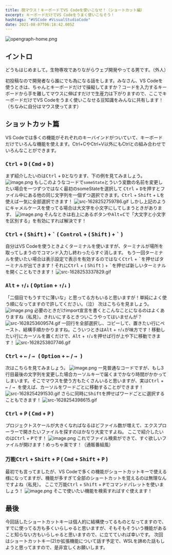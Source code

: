 ```yaml
---
title: 脱マウス！キーボードでVS Codeを使いこなせ！（ショートカット編）
excerpt: キーボードだけでVS Codeをうまく使いこなそう！
hashtags: "#VSCode #VisualStudioCode"
date: 2021-08-07T06:18:42.005Z
---
```


![opengraph-home.png](https://qiita-image-store.s3.ap-northeast-1.amazonaws.com/0/1825969/acc342ca-f2bb-4e00-7761-96011adf4f23.png)

## イントロ
どうもはじめまして。生物専攻でありながらウェブ開発やってる男です。（外人）

初投稿なので開発者なら誰にでも為になる話をします。みなさん、VS Codeを使うときは、ちゃんとキーボードだけで操縦してますか？コードを入力するキーボードから手を離してマウスに伸ばすだけで生産力は下がりますので、ここでキーボードだけでVS Codeをうまく使いこなせる豆知識をみんなに共有します！（ちなみに自分はマウス使ってます）

## ショットカット篇
VS Codeでは多くの機能がそれぞれのキーバインドがついていて、キーボードだけでいろんな機能を使えます。Ctrl+CやCtrl+V以外にもCtrlとの組み合わせでいろんなことができます。

### <kbd>Ctrl</kbd> + <kbd>D</kbd> ( <kbd>Cmd</kbd> + <kbd>D</kbd> )
まず紹介したいのは<kbd>Ctrl</kbd> + <kbd>D</kbd>となります、下の例を見てみましょう。
![image.png](https://qiita-image-store.s3.ap-northeast-1.amazonaws.com/0/1825969/e27e5b3d-912a-3fdd-e47f-2978b577a115.png)
もしこのようなコードで```someState```とういう変数の名前を変更したい場合を一つずつではなく最初のsomeStateを選択して <kbd>Ctrl</kbd> + <kbd>D</kbd>を押すとファイル中にある他の同じ文字列を一個ずつ選択できます。<kbd>Ctrl</kbd> + <kbd>Shift</kbd> + <kbd>L</kbd>を使えば一気に全部選択できます！
![src-1628252759786.gif](https://qiita-image-store.s3.ap-northeast-1.amazonaws.com/0/1825969/967b2bff-df1d-3a91-fb3b-5a616fafaf68.gif)
しかし上記のようにキャメルケースを使ってる場合は大文字を小文字にしてしまうときがあります、
![image.png](https://qiita-image-store.s3.ap-northeast-1.amazonaws.com/0/1825969/4cd04d96-d4a5-0583-50e5-232fc6e8b630.png)
そんなときは右上にあるボタンや<kbd>Alt</kbd>+<kbd>C</kbd>で「大文字と小文字を区別する」を有効にすれば解決です！



### <kbd>Ctrl</kbd> + ( <kbd>Shift</kbd> ) + <kbd>\`</kbd> ( <kbd>Control</kbd> + ( <kbd>Shift</kbd> ) + <kbd>`</kbd> )
自分はVS Codeを使うときよくターミナルを使いますが、ターミナルが場所を取ってしまうのでコマンド入力し終わったらすぐ消します。
もう一回ターミナルを使いたい場合は表示設定で表示を有効するのではなく<kbd>Ctrl</kbd> + <kbd>\`</kbd>を押せばターミナルが出てきます！それに<kbd>Ctrl</kbd> + ( <kbd>Shift</kbd> ) + <kbd>`</kbd>を押せば新しいターミナルを開くこともできます！
![src-1628253337829.gif](https://qiita-image-store.s3.ap-northeast-1.amazonaws.com/0/1825969/534c112f-a889-fe68-8bc5-342fa130ce65.gif)


### <kbd>Alt</kbd> + <kbd>↑</kbd>/<kbd>↓</kbd> ( <kbd>Option</kbd> + <kbd>↑</kbd>/<kbd>↓</kbd> )
「二個目でもうすでに薄いな」と思ってる方もいると思いますが！単純によく使う順になってますので許してください。（泣）
次はこちらを見ましょう。
![image.png](https://qiita-image-store.s3.ap-northeast-1.amazonaws.com/0/1825969/5ea99d66-30ec-5a9b-d261-d5756b5669ba.png)
必要のときだけimport宣言を書くとこんなことになるのはよくありますね（私見）。きれいにするときついこうやってはいませんが？
![src-1628253609574.gif](https://qiita-image-store.s3.ap-northeast-1.amazonaws.com/0/1825969/3c10952c-8b0e-fe06-42f2-1f4354da947d.gif)
一回行を全部選択し、コピーして、置きたい行にペースト、結構手順かかりますね。こういつときは<kbd>Alt</kbd> + <kbd>↑</kbd>/<kbd>↓</kbd>が味方です！移動したい行にカーソルを置くだけで、<kbd>Alt</kbd> + <kbd>↑</kbd>/<kbd>↓</kbd>を押せば行が上や下に移動できます！
![src-1628253807746.gif](https://qiita-image-store.s3.ap-northeast-1.amazonaws.com/0/1825969/7829d53e-57e7-acb3-0057-ca9349f9c7ca.gif)

### <kbd>Ctrl</kbd> + <kbd>←</kbd> / <kbd>→ </kbd> ( <kbd>Option</kbd> + <kbd>←</kbd> / <kbd>→ </kbd> )
次はこちらを見てみましょう。
![image.png](https://qiita-image-store.s3.ap-northeast-1.amazonaws.com/0/1825969/e4be469d-d090-b419-0efa-2b97834c240e.png)
一見普通なコードですが、もし3行目最後の文字列を変更した場合カーソルキーで届くまでかなり時間がかかってしまいます。そこでマウスを使う方もたくさんいると思いますが、実は<kbd>Ctrl</kbd> + <kbd>←</kbd> / <kbd>→ </kbd>を使えば、カーソルをワードごとに移動することができます！
![src-1628254291530.gif](https://qiita-image-store.s3.ap-northeast-1.amazonaws.com/0/1825969/f9aee183-458f-99fe-605e-ebf2dd31207c.gif)
さらに同時に<kbd>Shift</kbd>を押せばワードごとに選択することもできます！
![src-1628254398615.gif](https://qiita-image-store.s3.ap-northeast-1.amazonaws.com/0/1825969/0c402fce-333d-b2c8-142f-7906f259470f.gif)
### <kbd>Ctrl</kbd> + <kbd>P</kbd> ( <kbd>Cmd</kbd> + <kbd>P</kbd> )
プロジェクトスケールが大きくなればなるほどファイル数が増えて、エクスプローラーで開きたいファイルを探すのはかなり大変ですよね。
ここで紹介したいのは<kbd>Ctrl</kbd> + <kbd>P</kbd>です！
![image.png](https://qiita-image-store.s3.ap-northeast-1.amazonaws.com/0/1825969/e00439a9-b69d-0675-2b3c-7cf44bae3744.png)
これでファイル検索ができて、すぐ欲しいファイルが開けます！めっちゃ楽です！（通販番組風）

### 万能<kbd>Ctrl</kbd> + <kbd>Shift</kbd> + <kbd>P</kbd> ( <kbd>Cmd</kbd> + <kbd>Shift</kbd> + <kbd>P</kbd> )
最初でも言ってましたが、VS Codeで多くの機能がショートカットキーで使える様になってますが、機能が多すぎて全部のショートカットを覚えるのは無理なんですよね（私見）。
ここで万能<kbd>Ctrl</kbd> + <kbd>Shift</kbd> + <kbd>P</kbd>でコマンドパレットを使いましょう！
![image.png](https://qiita-image-store.s3.ap-northeast-1.amazonaws.com/0/1825969/d668ba8b-24f4-953d-9061-4fb73b4d386f.png)
そこで使いたい機能を検索すればすぐ使えます！

## 最後
今回話したショートカットキーは個人的に結構使ってるものとなってますので、すでに使ってる方も多くいらしゃると思いますが、そもそもそういう機能があること知らない方もいらしゃると思いますので、に立てていれば幸いです。
次回はショートカットキー(2)か拡張機能について話す予定で、WSLを諦めた話もしようと思ってますので、是非宜しくお願いします。
